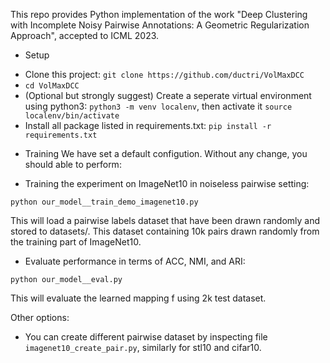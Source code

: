 This repo provides Python implementation of the work "Deep Clustering with Incomplete Noisy Pairwise Annotations: A Geometric Regularization Approach", accepted to ICML 2023.


* Setup

- Clone this project: `git clone https://github.com/ductri/VolMaxDCC`
- `cd VolMaxDCC`
- (Optional but strongly suggest) Create a seperate virtual environment using python3: `python3 -m venv localenv`, then activate it `source localenv/bin/activate`
- Install all package listed in requirements.txt: `pip install -r requirements.txt`



* Training
We have set a default configution. Without any change, you should able to perform:

- Training the experiment on ImageNet10 in noiseless pairwise setting:
```
python our_model__train_demo_imagenet10.py
```
This will load a pairwise labels dataset that have been drawn randomly and stored to datasets/. This dataset containing 10k pairs drawn randomly from the training part of ImageNet10.

- Evaluate performance in terms of ACC, NMI, and ARI:
```
python our_model__eval.py
```
This will evaluate the learned mapping f using 2k test dataset.


Other options:
- You can create different pairwise dataset by inspecting file `imagenet10_create_pair.py`, similarly for stl10 and cifar10.

